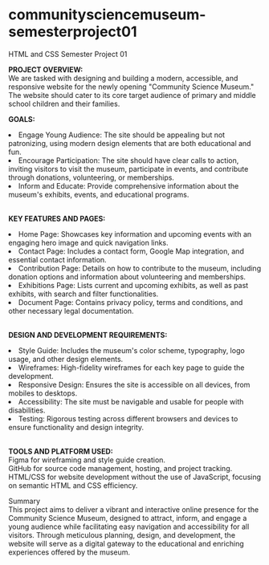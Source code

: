# communitysciencemuseum-semesterproject01
HTML and CSS Semester Project 01 

**PROJECT OVERVIEW:**
<br />
We are tasked with designing and building a modern, accessible, and responsive website for the newly opening "Community Science Museum." The website should cater to its core target audience of primary and middle school children and their families.

**GOALS:**
<li>Engage Young Audience: The site should be appealing but not patronizing, using modern design elements that are both educational and fun.</li>
<li>Encourage Participation: The site should have clear calls to action, inviting visitors to visit the museum, participate in events, and contribute through donations, volunteering, or memberships.</li> 
<li>Inform and Educate: Provide comprehensive information about the museum's exhibits, events, and educational programs.</li>
<br />

**KEY FEATURES AND PAGES:**
<li>Home Page: Showcases key information and upcoming events with an engaging hero image and quick navigation links.</li>
<li>Contact Page: Includes a contact form, Google Map integration, and essential contact information.</li>
<li>Contribution Page: Details on how to contribute to the museum, including donation options and information about volunteering and memberships.</li>
<li>Exhibitions Page: Lists current and upcoming exhibits, as well as past exhibits, with search and filter functionalities.</li>
<li>Document Page: Contains privacy policy, terms and conditions, and other necessary legal documentation.</li>
<br />

**DESIGN AND DEVELOPMENT REQUIREMENTS:**
<li>Style Guide: Includes the museum's color scheme, typography, logo usage, and other design elements.</li>
<li>Wireframes: High-fidelity wireframes for each key page to guide the development.</li>
<li>Responsive Design: Ensures the site is accessible on all devices, from mobiles to desktops.</li>
<li>Accessibility: The site must be navigable and usable for people with disabilities.</li>
<li>Testing: Rigorous testing across different browsers and devices to ensure functionality and design integrity.</li>
<br />

**TOOLS AND PLATFORM USED:**
<br />
Figma for wireframing and style guide creation.
<br />
GitHub for source code management, hosting, and project tracking.
<br />
HTML/CSS for website development without the use of JavaScript, focusing on semantic HTML and CSS efficiency.
<br />

Summary
<br />
This project aims to deliver a vibrant and interactive online presence for the Community Science Museum, designed to attract, inform, and engage a young audience while facilitating easy navigation and accessibility for all visitors. Through meticulous planning, design, and development, the website will serve as a digital gateway to the educational and enriching experiences offered by the museum.
